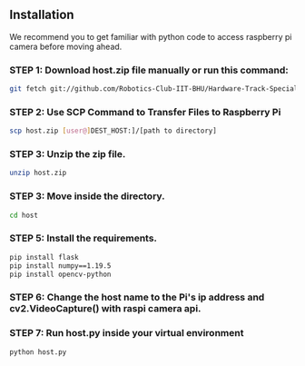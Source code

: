 ## Installation

We recommend you to get familiar with python code to access raspberry pi camera before moving ahead. 

### STEP 1: Download host.zip file manually or run this command:
```bash
git fetch git://github.com/Robotics-Club-IIT-BHU/Hardware-Track-Specialization-22/Week_2/flask/host.zip
```


### STEP 2: Use SCP Command to Transfer Files to Raspberry Pi
```bash
scp host.zip [user@]DEST_HOST:]/[path to directory]
```


### STEP 3: Unzip the zip file.
```bash
unzip host.zip
```

### STEP 3: Move inside the directory.
```bash
cd host
```

### STEP 5: Install the requirements.
```bash
pip install flask
pip install numpy==1.19.5
pip install opencv-python  
```

### STEP 6: Change the host name to the Pi's ip address and cv2.VideoCapture() with raspi camera api.  

### STEP 7: Run host.py inside your virtual environment
```bash
python host.py
```


